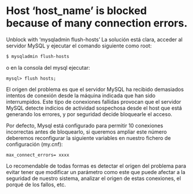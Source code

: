 <!-- TITLE: Host ‘host_name’ is blocked because of many connection errors -->
<!-- SUBTITLE: A quick summary of Hostnameisblockedbecauseofmanyconnectionerrors -->

# Host ‘host_name’ is blocked because of many connection errors.

Unblock with ‘mysqladmin flush-hosts’
La solución está clara, acceder al servidor MySQL y ejecutar el comando siguiente como root:


```sh
$ mysqladmin flush-hosts

```

o en la consola del mysql ejecutar: 


```text
mysql> flush hosts;

```

El origen del problema es que el servidor MySQL ha recibido demasiados intentos de conexión desde la máquina indicada que han sido interrumpidos. Este tipo de conexiones fallidas provocan que el servidor MySQL detecte indicios de actividad sospechosa desde el host que está generando los errores, y por seguridad decide bloquearle el acceso.

Por defecto, Mysql está configurado para permitir 10 conexiones incorrectas antes de bloquearlo, si queremos ampliar este número deberemos reconfigurar la siguiente variables en nuestro fichero de configuración (my.cnf):


```text
max_connect_errors= xxxx
```


Lo recomendable de todas formas es detectar el origen del problema para evitar tener que modificar un parámetro como este que puede afectar a la seguridad de nuestro sistema, analizar el origen de estas conexiones, el porqué de los fallos, etc.
